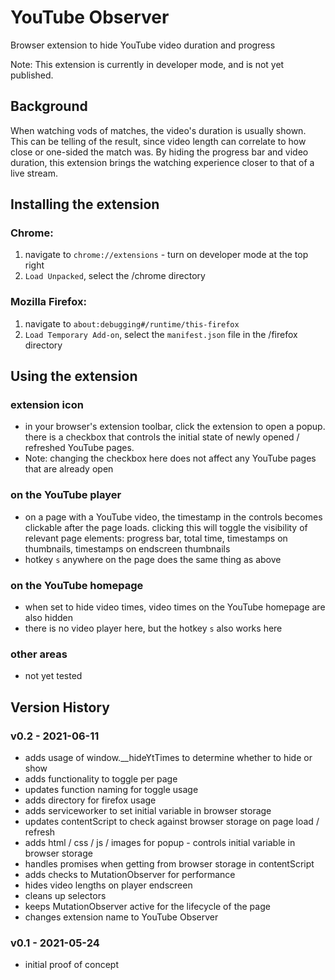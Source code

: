# YouTube Observer
Browser extension to hide YouTube video duration and progress

Note: This extension is currently in developer mode, and is not yet published.

## Background

When watching vods of matches, the video's duration is usually shown. This can be telling of the result, since video length can correlate to how close or one-sided the match was. By hiding the progress bar and video duration, this extension brings the watching experience closer to that of a live stream.

## Installing the extension

### Chrome:
1. navigate to `chrome://extensions` - turn on developer mode at the top right
2. `Load Unpacked`, select the /chrome directory

### Mozilla Firefox:
1. navigate to `about:debugging#/runtime/this-firefox`
2. `Load Temporary Add-on`, select the `manifest.json` file in the /firefox directory

## Using the extension

### extension icon
- in your browser's extension toolbar, click the extension to open a popup. there is a checkbox that controls the initial state of newly opened / refreshed YouTube pages.
- Note: changing the checkbox here does not affect any YouTube pages that are already open

### on the YouTube player
- on a page with a YouTube video, the timestamp in the controls becomes clickable after the page loads. clicking this will toggle the visibility of relevant page elements: progress bar, total time, timestamps on thumbnails, timestamps on endscreen thumbnails
- hotkey `s` anywhere on the page does the same thing as above

### on the YouTube homepage
- when set to hide video times, video times on the YouTube homepage are also hidden
- there is no video player here, but the hotkey `s` also works here

### other areas
- not yet tested

## Version History

### v0.2 - 2021-06-11
- adds usage of window.__hideYtTimes to determine whether to hide or show
- adds functionality to toggle per page
- updates function naming for toggle usage
- adds directory for firefox usage
- adds serviceworker to set initial variable in browser storage
- updates contentScript to check against browser storage on page load / refresh
- adds html / css / js / images for popup - controls initial variable in browser storage
- handles promises when getting from browser storage in contentScript
- adds checks to MutationObserver for performance
- hides video lengths on player endscreen
- cleans up selectors
- keeps MutationObserver active for the lifecycle of the page
- changes extension name to YouTube Observer

### v0.1 - 2021-05-24
- initial proof of concept
